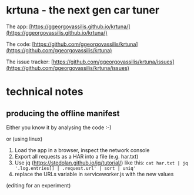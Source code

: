 # krtuna - the next gen car tuner

The app: [https://ggeorgovassilis.github.io/krtuna/](https://ggeorgovassilis.github.io/krtuna/)

The code: [https://github.com/ggeorgovassilis/krtuna](https://github.com/ggeorgovassilis/krtuna)

The issue tracker: [https://github.com/ggeorgovassilis/krtuna/issues](https://github.com/ggeorgovassilis/krtuna/issues)

# technical notes

## producing the offline manifest

Either you know it by analysing the code :-)

or (using linux)

1. Load the app in a browser, inspect the network console
2. Export all requests as a HAR into a file (e.g. har.txt)
3. Use jq (https://stedolan.github.io/jq/tutorial/) like this: `cat har.txt | jq '.log.entries[] | .request.url' | sort | uniq'`
4. replace the URLs variable in serviceworker.js with the new values

(editing for an experiment)
